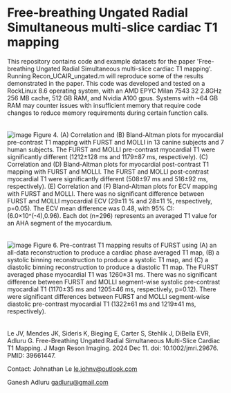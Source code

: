 # Free-breathing Ungated Radial Simultaneous multi-slice cardiac T1 mapping

This repository contains code and example datasets for the paper 'Free-breathing Ungated Radial Simultaneous multi-slice cardiac T1 mapping'. 
Running Recon_UCAIR_ungated.m will reproduce some of the results demonstrated in the paper. This code was developed and tested on a RockLinux 8.6 operating system, 
with an AMD EPYC Milan 7543 32 2.8GHz 256 MB cache, 512 GB RAM, and Nvidia  A100 gpus. Systems with ~64 GB RAM may counter issues with insufficient memory 
that require code changes to reduce memory requirements during certain function calls. 
<br />
<br />
<br />
![image](https://github.com/user-attachments/assets/402d192e-7522-4811-8d68-d7279923473c)
Figure 4. (A) Correlation and (B) Bland-Altman plots for myocardial pre-contrast T1 mapping with FURST and MOLLI in 13 canine subjects and 7 human subjects. The FURST and MOLLI pre-contrast myocardial T1 were significantly different (1212±128 ms and 1179±87 ms, respectively). (C) Correlation and (D) Bland-Altman plots for myocardial post-contrast T1 mapping with FURST and MOLLI. The FURST and MOLLI post-contrast myocardial T1 were significantly different (508±97 ms and 516±92 ms, respectively). (E) Correlation and (F) Bland-Altman plots for ECV mapping with FURST and MOLLI. There was no significant difference between FURST and MOLLI myocardial ECV (29±11 % and 28±11 %, respectively, p=0.05). The ECV mean difference was 0.48, with 95% CI:(6.0×10^(-4),0.96). Each dot (n=296) represents an averaged T1 value for an AHA segment of the myocardium. 
<br />
<br />
<br />
![image](https://github.com/user-attachments/assets/5b33907f-bdae-4c0b-a238-c3707c1f4bdb)
Figure 6. Pre-contrast T1 mapping results of FURST using (A) an all-data reconstruction to produce a cardiac phase averaged T1 map, (B) a systolic binning reconstruction to produce a systolic T1 map, and (C) a diastolic binning reconstruction to produce a diastolic T1 map. The FURST averaged phase myocardial T1 was 1260±31 ms. There was no significant difference between FURST and MOLLI segment-wise systolic pre-contrast myocardial T1 (1170±35 ms and 1205±46 ms, respectively, p=0.12). There were significant differences between FURST and MOLLI segment-wise diastolic pre-contrast myocardial T1 (1322±61 ms and 1219±41 ms, respectively).
<br />
<br />
<br />
Le JV, Mendes JK, Sideris K, Bieging E, Carter S, Stehlik J, DiBella EVR, Adluru G. Free-Breathing Ungated Radial Simultaneous Multi-Slice Cardiac T1 Mapping. J Magn Reson Imaging. 2024 Dec 11. doi: 10.1002/jmri.29676. PMID: 39661447.

Contact:
Johnathan Le 
le.johnv@outlook.com

Ganesh Adluru
gadluru@gmail.com
